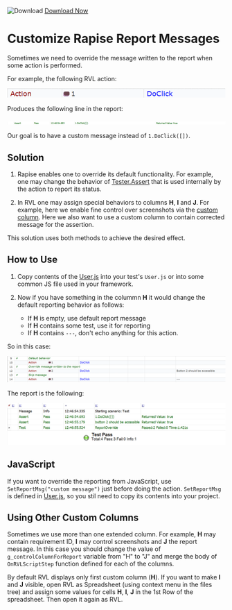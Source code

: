 ![Download](https://github.githubassets.com/images/icons/emoji/unicode/23ec.png?v8) [Download Now](https://inflectra.github.io/DownGit/#/home?url=https://github.com/Inflectra/rapise-samples/tree/master/CustomColumnReporting)

# Customize Rapise Report Messages

Sometimes we need to override the message written to the report when some action is performed.

For example, the following RVL action:

![RVL](img/Action.png)

Produces the following line in the report:

![ReportLine](img/ReportLine.png)

Our goal is to have a custom message instead of `1.DoClick([])`.

## Solution
1. Rapise enables one to override its default functionality. For example, one may change the behavior of [Tester.Assert](https://rapisedoc.inflectra.com/Libraries/Tester/#assert) that is used internally by the action to report its status.

2. In RVL one may assign special behaviors to columns **H**, **I** and **J**. For example, here we enable fine control over screenshots via the [custom column](https://github.com/Inflectra/rapise-samples/tree/master/CustomColumnScreenshots). Here we also want to use a custom column to contain corrected message for the assertion.

This solution uses both methods to achieve the desired effect.

## How to Use

1. Copy contents of the [User.js](User.js) into your test's `User.js` or into some common JS file used in your framework.
2. Now if you have something in the colummn **H** it would change the default reporting behavior as follows:

   * If **H** is empty, use default report message
   * If **H** contains some test, use it for reporting
   * If **H** contains `---`, don't echo anything for this action.

So in this case:

![RVL](img/RVL.png)

The report is the following:

![Report](img/Report.png)

## JavaScript
If you want to override the reporting from JavaScript, use `SetReportMsg("custom message")` just before doing the action. `SetReportMsg` is defined in [User.js](User.js), so you stil need to copy its contents into your project.

## Using Other Custom Columns

Sometimes we use more than one extended column. For example, **H** may contain requirement ID, **I** may control screenshots and **J** the report message. In this case you should change the value of `g_controlColumnForReport` variable from "H" to "J" and merge the body of `OnRVLScriptStep` function defined for each of the columns.

By default RVL displays only first custom column (**H**). If you want to make **I** and **J** visible, open RVL as Spreadsheet (using context menu in the files tree) and assign some values for cells **H**, **I**, **J** in the 1st Row of the spreadsheet. Then open it again as RVL.